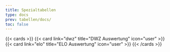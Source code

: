 ```yaml
---
title: Spezialtabellen
type: docs
prev: tabellen/docs/
toc: false
---
```


{{< cards >}}
  {{< card link="dwz" title="DWZ Auswertung" icon="user" >}}
  {{< card link="elo" title="ELO Auswertung" icon="user" >}}
{{< /cards >}}